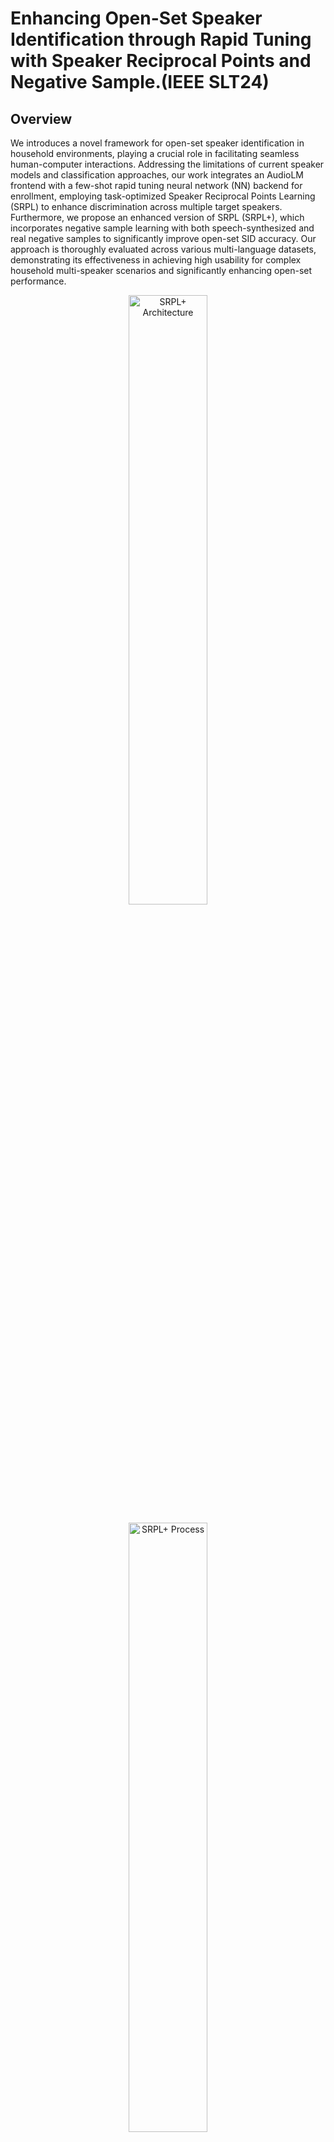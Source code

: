 # Enhancing Open-Set Speaker Identification through Rapid Tuning with Speaker Reciprocal Points and Negative Sample.(IEEE SLT24)

## Overview
We introduces a novel framework for open-set speaker identification in household environments, playing a crucial role in facilitating seamless human-computer interactions. Addressing the limitations of current speaker models and classification approaches, our work integrates an AudioLM frontend with a few-shot rapid tuning neural network (NN) backend for enrollment, employing task-optimized Speaker Reciprocal Points Learning (SRPL) to enhance discrimination across multiple target speakers. Furthermore, we propose an enhanced version of SRPL (SRPL+), which incorporates negative sample learning with both speech-synthesized and real negative samples to significantly improve open-set SID accuracy. Our approach is thoroughly evaluated across various multi-language datasets, demonstrating its effectiveness in achieving high usability for complex household multi-speaker scenarios and significantly enhancing open-set performance.

<p align="center">
  <img src="images/srpl_arch.png" alt="SRPL+ Architecture" width="50%" />
</p>
<p align="center">
  <img src="images/srpl.png" alt="SRPL+ Process" width="50%" />
</p>

## Dataset
We utilize two primary datasets in our research:

**Qualcomm Speech**: Dataset links and our experimental settings.

[Link to Qualcomm Speech dataset](https://developer.qualcomm.com/project/keyword-speech-dataset)

| Target Speakers | Unknown Speakers | N-fold |
|----------|----------|----------|
| 5/10 | 10 | 3 |

**FFSVC HiMia**: Dataset links and our experimental settings.

[Link to HiMia dataset](https://aishelltech.com/wakeup_data)

| Target Speakers | Unknown Speakers | N-fold |
|----------|----------|----------|
| 5/10 | 10 | 3 |

**Example split for training and testing**:

[Example split](https://github.com/srplplus/srplplus.github.io/tree/main/QSpeech_wavLMTDNN_embs/emb_test)

## Pretrained Audio Large Model
Our methodology is built upon a pretrained audio large model WavLM-base-plus for TDNN speaker verification, specifically designed to capture the nuances of human speech and speaker characteristics. This model serves as the foundation for our rapid tuning process, allowing for effective speaker identification. We use the 512 dimensional WavLM-base-plus with TDNN extracted speaker embedding for our backend rapid tuning and enrollment (SRPL+) models.

[Link and Details to the pretrained WavLM-TDNN AudioLM](https://huggingface.co/microsoft/wavlm-base-plus-sv)

<p align="center">
  <img src="images/wavlm.png" alt="SRPL+ Architecture" width="50%" />
</p>

## Evaluations
The evaluation section details the performance metrics on open-set speaker identification. The Open Set Classification Rate (OSCR) calculates the area under the curve mapping the Correct Classification Rate (CCR) for known classes to the False Positive Rate (FPR) for unknown data, offering a threshold-independent evaluation for open-set.

<!-- $CCR(TH) = \frac{|\{x \in TestData^{k} \mid \arg\max_{k} P(k|x) = k \cap P(k|x) \geq TH\}|}{|TestData^{k}|}$

$FPR(TH) = \frac{|\{x \mid x \in Unknown \cap \max_k P(k|x) \geq TH\}|}{|Unknown|}$ -->
![emb plot](images/eq.png)

We provide the implementation of core evaluation metrics, along with other evaluation metrics, in our code repository. An inference script is also provided to evaluate the model on our example testing split data.

[Inference script and evaluation metrics implementation](https://github.com/srplplus/srplplus.github.io/blob/main/inference_demo.ipynb)

## Code
Code used in this research for model training, and evaluation, is available for public use after publication. This encourages reproducibility and further experimentation in the field.

[SRPL+ code repository](https://github.com/srplplus/srplplus.github.io)

## Visualization and Evaluations
We present a series of visualizations and detailed evaluations to illustrate our method's effectiveness as in the paper. The t-sne embedding plots clearly demostrate the effectiveness of our method.

![emb plot](images/emb_srpl.png)

<!-- [Link to visualizations and detailed evaluations]() -->

<!-- ## How to Use
This section provides a step-by-step guide on how to replicate our research findings, including setting up the environment, preprocessing the data, training the model, and conducting evaluations. -->

## Citation
Please cite our work if it contributes to your research:

-Chen, Zhiyong, et al. "Enhancing Open-Set Speaker Identification through Rapid Tuning with Speaker Reciprocal Points and Negative Sample." arXiv preprint arXiv:2409.15742 (2024).
